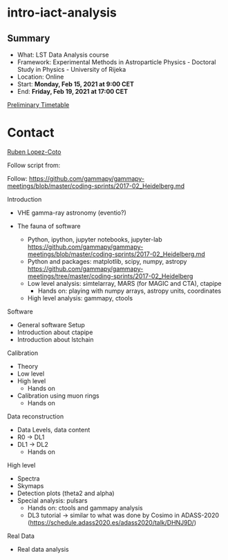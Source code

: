 # intro-iact-analysis

## Summary

* What: LST Data Analysis course
* Framework: Experimental Methods in Astroparticle Physics - Doctoral Study in Physics - University of Rijeka
* Location: Online 
* Start: **Monday, Feb 15, 2021 at 9:00 CET**
* End: **Friday, Feb 19, 2021 at 17:00 CET**

[Preliminary Timetable](https://github.com/rlopezcoto/intro-iact-analysis/blob/main/timetable.md)

# Contact
[Ruben Lopez-Coto](https://github.com/rlopezcoto)


Follow script from:

Follow: https://github.com/gammapy/gammapy-meetings/blob/master/coding-sprints/2017-02_Heidelberg.md

Introduction
- VHE gamma-ray astronomy
  (eventio?)

- The fauna of software
  - Python, ipython, jupyter notebooks, jupyter-lab
  https://github.com/gammapy/gammapy-meetings/blob/master/coding-sprints/2017-02_Heidelberg.md
  - Python and packages: matplotlib, scipy, numpy, astropy
    https://github.com/gammapy/gammapy-meetings/tree/master/coding-sprints/2017-02_Heidelberg
  - Low level analysis: simtelarray, MARS (for MAGIC and CTA), ctapipe
    - Hands on: playing with numpy arrays, astropy units, coordinates
  - High level analysis: gammapy, ctools  

Software
- General software Setup
- Introduction about ctapipe
- Introduction about lstchain


Calibration
- Theory
- Low level
- High level
  - Hands on
- Calibration using muon rings
  - Hands on

Data reconstruction
- Data Levels, data content
- R0 -> DL1
- DL1 -> DL2
  - Hands on

High level
- Spectra
- Skymaps
- Detection plots (theta2 and alpha)
- Special analysis: pulsars
  - Hands on: ctools and gammapy analysis
  - DL3 tutorial -> similar to what was done by Cosimo in ADASS-2020 (https://schedule.adass2020.es/adass2020/talk/DHNJ9D/)



Real Data
- Real data analysis
